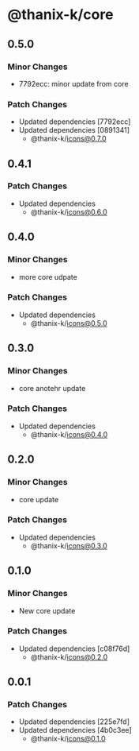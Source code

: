 # @thanix-k/core

## 0.5.0

### Minor Changes

- 7792ecc: minor update from core

### Patch Changes

- Updated dependencies [7792ecc]
- Updated dependencies [0891341]
  - @thanix-k/icons@0.7.0

## 0.4.1

### Patch Changes

- Updated dependencies
  - @thanix-k/icons@0.6.0

## 0.4.0

### Minor Changes

- more core udpate

### Patch Changes

- Updated dependencies
  - @thanix-k/icons@0.5.0

## 0.3.0

### Minor Changes

- core anotehr update

### Patch Changes

- Updated dependencies
  - @thanix-k/icons@0.4.0

## 0.2.0

### Minor Changes

- core update

### Patch Changes

- Updated dependencies
  - @thanix-k/icons@0.3.0

## 0.1.0

### Minor Changes

- New core update

### Patch Changes

- Updated dependencies [c08f76d]
  - @thanix-k/icons@0.2.0

## 0.0.1

### Patch Changes

- Updated dependencies [225e7fd]
- Updated dependencies [4b0c3ee]
  - @thanix-k/icons@0.1.0
